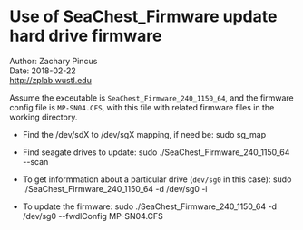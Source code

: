 # Use of SeaChest_Firmware update hard drive firmware
Author: Zachary Pincus  
Date: 2018-02-22  
http://zplab.wustl.edu

Assume the exceutable is `SeaChest_Firmware_240_1150_64`, and the firmware config file is `MP-SN04.CFS`, with this file with related firmware files in the working directory.

- Find the /dev/sdX to /dev/sgX mapping, if need be:
      sudo sg_map

- Find seagate drives to update:
      sudo ./SeaChest_Firmware_240_1150_64 --scan

- To get informmation about a particular drive (`dev/sg0` in this case):
      sudo ./SeaChest_Firmware_240_1150_64 -d /dev/sg0 -i

- To update the firmware:
      sudo ./SeaChest_Firmware_240_1150_64 -d /dev/sg0 --fwdlConfig MP-SN04.CFS